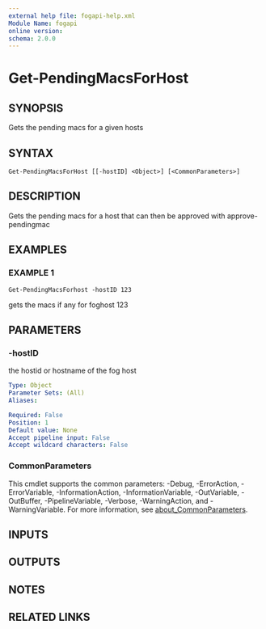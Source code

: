 ```yaml
---
external help file: fogapi-help.xml
Module Name: fogapi
online version:
schema: 2.0.0
---
```


# Get-PendingMacsForHost

## SYNOPSIS
Gets the pending macs for a given hosts

## SYNTAX

```
Get-PendingMacsForHost [[-hostID] <Object>] [<CommonParameters>]
```

## DESCRIPTION
Gets the pending macs for a host that can then be approved with approve-pendingmac

## EXAMPLES

### EXAMPLE 1
```
Get-PendingMacsForhost -hostID 123
```

gets the macs if any for foghost 123

## PARAMETERS

### -hostID
the hostid or hostname of the fog host

```yaml
Type: Object
Parameter Sets: (All)
Aliases:

Required: False
Position: 1
Default value: None
Accept pipeline input: False
Accept wildcard characters: False
```

### CommonParameters
This cmdlet supports the common parameters: -Debug, -ErrorAction, -ErrorVariable, -InformationAction, -InformationVariable, -OutVariable, -OutBuffer, -PipelineVariable, -Verbose, -WarningAction, and -WarningVariable. For more information, see [about_CommonParameters](http://go.microsoft.com/fwlink/?LinkID=113216).

## INPUTS

## OUTPUTS

## NOTES

## RELATED LINKS
